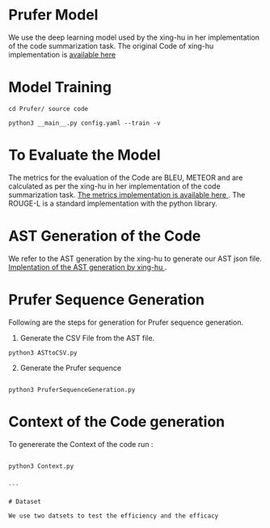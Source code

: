 # Prufer Model 

We use the deep learning model used by the xing-hu in her implementation of the code summarization task. The original Code of xing-hu implementation is [available  here ](https://github.com/xing-hu/EMSE-DeepCom.git)

# Model Training
```
cd Prufer/ source code 

python3 __main__.py config.yaml --train -v

```
# To Evaluate the Model 

The metrics for the evaluation of the Code are BLEU, METEOR and are calculated as per the xing-hu in her implementation of the code summarization task. [The metrics implementation is available here  ](https://github.com/xing-hu/EMSE-DeepCom/tree/master/scripts). The ROUGE-L is a standard implementation with the python library. 


# AST Generation of the Code 

We refer to the AST generation by the xing-hu to generate our AST json file. [Implentation of the AST generation by xing-hu ](https://github.com/xing-hu/EMSE-DeepCom/blob/master/data_utils/get_ast.py). 

# Prufer Sequence Generation 

Following are the steps for generation for Prufer sequence generation.

1) Generate the CSV File from the AST file. 

```
python3 ASTtoCSV.py

```
2) Generate the Prufer sequence 


```

python3 PruferSequenceGeneration.py

```

# Context of the Code generation 

To genererate the Context of the code run :


````

python3 Context.py


```

# Dataset 

We use two datsets to test the efficiency and the efficacy 

